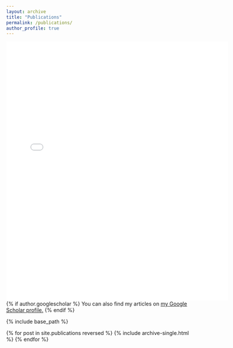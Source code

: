 ```yaml
---
layout: archive
title: "Publications"
permalink: /publications/
author_profile: true
---
```

<embed src="{{ site.baseurl }}/files/publications.pdf" width="600" height="700" type='application/pdf'>
{% if author.googlescholar %}
  You can also find my articles on <u><a href="{{author.googlescholar}}">my Google Scholar profile</a>.</u>
{% endif %}

{% include base_path %}

{% for post in site.publications reversed %}
  {% include archive-single.html %}
{% endfor %}

